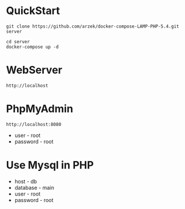 QuickStart
==========


```
git clone https://github.com/arzek/docker-compose-LAMP-PHP-5.4.git server

cd server
docker-compose up -d 
```

WebServer
==========
```
http://localhost
```

PhpMyAdmin
=========
```
http://localhost:8080
```
 - user - root 
 - password - root

Use Mysql in PHP
===============
 - host - db
 - database - main
 - user - root 
 - password - root